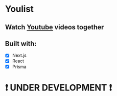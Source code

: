 # Youlist

## Watch [Youtube](https://youtube.com) videos together

## Built with:
- [x] Next.js
- [x] React
- [x] Prisma

# ❗️ <strong>UNDER DEVELOPMENT</strong> ❗️